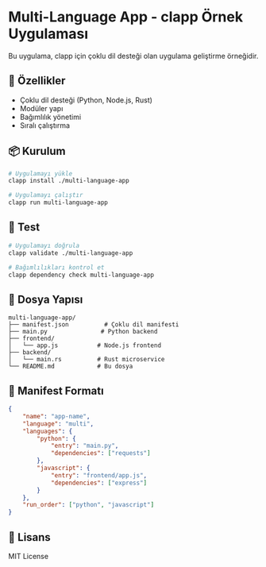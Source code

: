 # Multi-Language App - clapp Örnek Uygulaması

Bu uygulama, clapp için çoklu dil desteği olan uygulama geliştirme örneğidir.

## 🚀 Özellikler

- Çoklu dil desteği (Python, Node.js, Rust)
- Modüler yapı
- Bağımlılık yönetimi
- Sıralı çalıştırma

## 📦 Kurulum

```bash
# Uygulamayı yükle
clapp install ./multi-language-app

# Uygulamayı çalıştır
clapp run multi-language-app
```

## 🧪 Test

```bash
# Uygulamayı doğrula
clapp validate ./multi-language-app

# Bağımlılıkları kontrol et
clapp dependency check multi-language-app
```

## 📁 Dosya Yapısı

```
multi-language-app/
├── manifest.json          # Çoklu dil manifesti
├── main.py               # Python backend
├── frontend/
│   └── app.js           # Node.js frontend
├── backend/
│   └── main.rs          # Rust microservice
└── README.md            # Bu dosya
```

## 🔧 Manifest Formatı

```json
{
    "name": "app-name",
    "language": "multi",
    "languages": {
        "python": {
            "entry": "main.py",
            "dependencies": ["requests"]
        },
        "javascript": {
            "entry": "frontend/app.js",
            "dependencies": ["express"]
        }
    },
    "run_order": ["python", "javascript"]
}
```

## 📝 Lisans

MIT License 